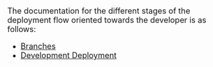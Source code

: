 <FONT SIZE=4>The documentation for the different stages of the deployment flow oriented towards the developer is as follows:

- [Branches](Project/Deployment-Flow/Development-Team/Branches.md)
- [Development Deployment](Development-Team/Deployment)

</font>
